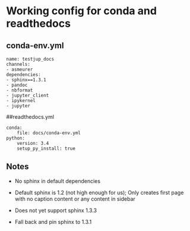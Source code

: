 # Working config for conda and readthedocs

## conda-env.yml
```
name: testjup_docs
channels:
- asmeurer
dependencies:
- sphinx==1.3.1
- pandoc
- nbformat
- jupyter_client
- ipykernel
- jupyter
```

##readthedocs.yml
```
conda:
    file: docs/conda-env.yml
python:
    version: 3.4
    setup_py_install: true
```


## Notes
- No sphinx in default dependencies
- Default sphinx is 1.2 (not high enough for us); Only creates first page with
no caption content or any content in sidebar

- Does not yet support sphinx 1.3.3
- Fall back and pin sphinx to 1.3.1
